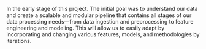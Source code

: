In the early stage of this project. The initial goal was to understand our data and create a scalable and modular pipeline that contains all stages of our data processing needs—from data ingestion and preprocessing to feature engineering and modeling. This will allow us to easily adapt by incorporating and changing various features, models, and methodologies by iterations. 


